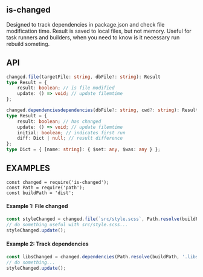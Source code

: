 is-changed
---
Designed to track dependencies in package.json and check file modification time.
Result is saved to local files, but not memory.
Useful for task runners and builders, when you need to know is it necessary run rebuild someting.

API
---
```ts
changed.file(targetFile: string, dbFile?: string): Result
type Result = {
    result: boolean; // is file modified
    update: () => void; // update filemtime
};
```
```ts
changed.dependenciesdependencies(dbFile?: string, cwd?: string): Result
type Result = {
    result: boolean; // has changed
    update: () => void; // update filemtime
    initial: boolean; // indicates first run
    diff: Dict | null; // result difference
};
type Dict = { [name: string]: { $set: any, $was: any } };
```

EXAMPLES
---
```
const changed = require('is-changed');
const Path = require('path');
const buildPath = 'dist';
```
#### Example 1: File changed
```ts
const styleChanged = changed.file(`src/style.scss`, Path.resolve(buildPath, '.style.dat'));
// do something useful with src/style.scss...
styleChanged.update();
```
#### Example 2: Track dependencies
```ts
const libsChanged = changed.dependencies(Path.resolve(buildPath, '.libs.dat'));
// do something...
styleChanged.update();
```
